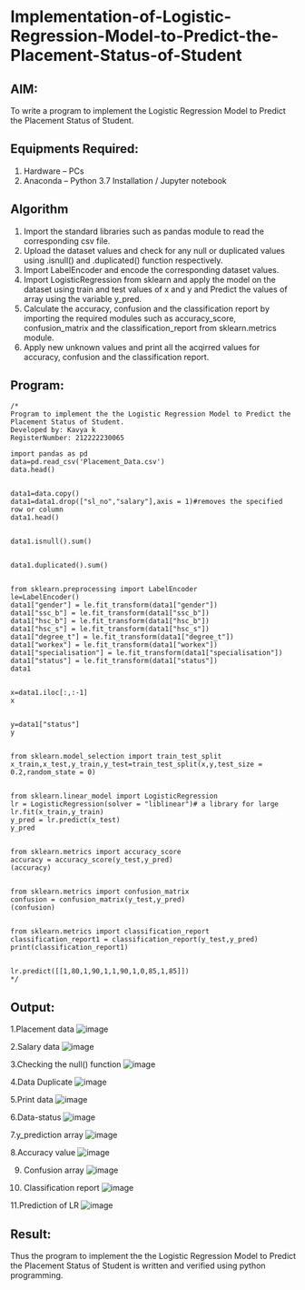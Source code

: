 # Implementation-of-Logistic-Regression-Model-to-Predict-the-Placement-Status-of-Student

## AIM:
To write a program to implement the Logistic Regression Model to Predict the Placement Status of Student.

## Equipments Required:
1. Hardware – PCs
2. Anaconda – Python 3.7 Installation / Jupyter notebook

## Algorithm
1. Import the standard libraries such as pandas module to read the corresponding csv file.
2. Upload the dataset values and check for any null or duplicated values using .isnull() and .duplicated() function respectively.
3. Import LabelEncoder and encode the corresponding dataset values.
4. Import LogisticRegression from sklearn and apply the model on the dataset using train and test values of x and y and Predict the values of array using the variable y_pred.
5. Calculate the accuracy, confusion and the classification report by importing the required modules such as accuracy_score, confusion_matrix and the classification_report from sklearn.metrics module.
6. Apply new unknown values and print all the acqirred values for accuracy, confusion and the classification report.

## Program:
```
/*
Program to implement the the Logistic Regression Model to Predict the Placement Status of Student.
Developed by: Kavya k
RegisterNumber: 212222230065

import pandas as pd
data=pd.read_csv('Placement_Data.csv')
data.head()


data1=data.copy()
data1=data1.drop(["sl_no","salary"],axis = 1)#removes the specified row or column
data1.head()


data1.isnull().sum()


data1.duplicated().sum()


from sklearn.preprocessing import LabelEncoder
le=LabelEncoder()
data1["gender"] = le.fit_transform(data1["gender"])
data1["ssc_b"] = le.fit_transform(data1["ssc_b"])
data1["hsc_b"] = le.fit_transform(data1["hsc_b"])
data1["hsc_s"] = le.fit_transform(data1["hsc_s"])
data1["degree_t"] = le.fit_transform(data1["degree_t"])
data1["workex"] = le.fit_transform(data1["workex"])
data1["specialisation"] = le.fit_transform(data1["specialisation"])
data1["status"] = le.fit_transform(data1["status"])
data1


x=data1.iloc[:,:-1]
x


y=data1["status"]
y


from sklearn.model_selection import train_test_split
x_train,x_test,y_train,y_test=train_test_split(x,y,test_size = 0.2,random_state = 0)


from sklearn.linear_model import LogisticRegression
lr = LogisticRegression(solver = "liblinear")# a library for large
lr.fit(x_train,y_train)
y_pred = lr.predict(x_test)
y_pred


from sklearn.metrics import accuracy_score
accuracy = accuracy_score(y_test,y_pred)
(accuracy)


from sklearn.metrics import confusion_matrix
confusion = confusion_matrix(y_test,y_pred)
(confusion)


from sklearn.metrics import classification_report
classification_report1 = classification_report(y_test,y_pred)
print(classification_report1)


lr.predict([[1,80,1,90,1,1,90,1,0,85,1,85]])
*/
```

## Output:
1.Placement data
![image](https://github.com/kavyasenthamarai/Implementation-of-Logistic-Regression-Model-to-Predict-the-Placement-Status-of-Student/assets/118668727/69b03db1-19e6-4d51-a9df-99b5b9542b23)

2.Salary data
![image](https://github.com/kavyasenthamarai/Implementation-of-Logistic-Regression-Model-to-Predict-the-Placement-Status-of-Student/assets/118668727/08f2348a-5398-4ef0-ae49-4f64bba605be)

3.Checking the null() function
![image](https://github.com/kavyasenthamarai/Implementation-of-Logistic-Regression-Model-to-Predict-the-Placement-Status-of-Student/assets/118668727/4756c165-4eda-461c-8ceb-a1743936df0b)

4.Data Duplicate
![image](https://github.com/kavyasenthamarai/Implementation-of-Logistic-Regression-Model-to-Predict-the-Placement-Status-of-Student/assets/118668727/4c7fe663-0bee-4de4-8c46-4c6b2ac8075c)

5.Print data
![image](https://github.com/kavyasenthamarai/Implementation-of-Logistic-Regression-Model-to-Predict-the-Placement-Status-of-Student/assets/118668727/1e61a092-de9d-4b2c-8fef-16b4f0667164)

6.Data-status
![image](https://github.com/kavyasenthamarai/Implementation-of-Logistic-Regression-Model-to-Predict-the-Placement-Status-of-Student/assets/118668727/46bf6c47-4664-45c7-8f17-3dd410da507e)

7.y_prediction array
![image](https://github.com/kavyasenthamarai/Implementation-of-Logistic-Regression-Model-to-Predict-the-Placement-Status-of-Student/assets/118668727/2c958851-e118-4c0a-860e-ef6ac8f546d3)

8.Accuracy value
![image](https://github.com/kavyasenthamarai/Implementation-of-Logistic-Regression-Model-to-Predict-the-Placement-Status-of-Student/assets/118668727/b655d904-5736-45d7-9f56-fcf6d7dd624c)

9. Confusion array
![image](https://github.com/kavyasenthamarai/Implementation-of-Logistic-Regression-Model-to-Predict-the-Placement-Status-of-Student/assets/118668727/cb00184e-fef0-4897-a7f6-d8125c0a4efc)

10. Classification report
![image](https://github.com/kavyasenthamarai/Implementation-of-Logistic-Regression-Model-to-Predict-the-Placement-Status-of-Student/assets/118668727/cd1f57cc-50f5-44a9-b72d-ee7f4509c35f)

11.Prediction of LR
![image](https://github.com/kavyasenthamarai/Implementation-of-Logistic-Regression-Model-to-Predict-the-Placement-Status-of-Student/assets/118668727/f4dad4dd-07e4-402a-96f3-0ed17d631943)

## Result:
Thus the program to implement the the Logistic Regression Model to Predict the Placement Status of Student is written and verified using python programming.
